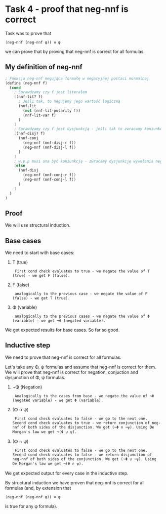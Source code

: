 # Task 4 - proof that neg-nnf is correct

Task was to prove that 

```
(neg-nnf (neg-nnf φ)) ≡ φ
```

we can prove that by proving that neg-nnf is correct for all formulas.

## My definition of neg-nnf

```scheme
; Funkcja neg-nnf negująca formułę w negacyjnej postaci normalnej
(define (neg-nnf f)
  (cond
    ; Sprawdzamy czy f jest literałem
    [(nnf-lit? f)
      ; Jeśli tak, to negujemy jego wartość logiczną
      (nnf-lit 
        (not (nnf-lit-polarity f)) 
        (nnf-lit-var f)
      )
    ]
    ; Sprawdzamy czy f jest dysjunkcją - jeśli tak to zwracamy koniunkcję wywołania neg-nnf dla obydwu stron
    [(nnf-disj? f)
      (nnf-conj 
        (neg-nnf (nnf-disj-r f)) 
        (neg-nnf (nnf-disj-l f))
      )
    ]
    ; w.p.p musi ona być koniunkcją - zwracamy dysjunkcję wywołania neg-nnf dla obydwu stron
    [else
      (nnf-disj 
        (neg-nnf (nnf-conj-r f)) 
        (neg-nnf (nnf-conj-l f))
      )
    ]
  )
)
```

## Proof

We will use structural induction.

## Base cases
We need to start with base cases:

1) T (true)

        First cond check evaluates to true - we negate the value of T (true) - we get F (false).

2) F (false)

        analogically to the previous case - we negate the value of F (false) - we get T (true).

3) Φ (variable)

        analogically to the previous cases - we negate the value of Φ (variable) - we get ¬Φ (negated variable).

We get expected results for base cases. So far so good.

## Inductive step
We need to prove that neg-nnf is correct for all formulas. 

Let's take any Φ, ѱ formulas and assume that neg-nnf is correct for them. We will prove that neg-nnf is correct for negation, conjuction and dysjunction of Φ, ѱ formulas.

1) ¬Φ (Negation)

        Analogically to the cases from base - we negate the value of ¬Φ (negated variable) - we get Φ (variable).

2) (Φ ∪ ѱ)
    
        First cond check evaluates to false - we go to the next one. Second cond check evaluates to true - we return conjunction of neg-nnf of both sides of the disjunction. We get (¬Φ ∩ ¬ѱ). Using De Morgan's law we get ¬(Φ ∪ ѱ).

3) (Φ ∩ ѱ)

        First cond check evaluates to false - we go to the next one. Second cond check evaluates to false - we return disjunction of neg-nnf of both sides of the conjunction. We get (¬Φ ∪ ¬ѱ). Using De Morgan's law we get ¬(Φ ∩ ѱ).

We get expected output for every case in the inductive step.

By structural induction we have proven that neg-nnf is correct for all formulas (and, by extension that

```
(neg-nnf (neg-nnf φ)) ≡ φ
```

is true for any φ formula).